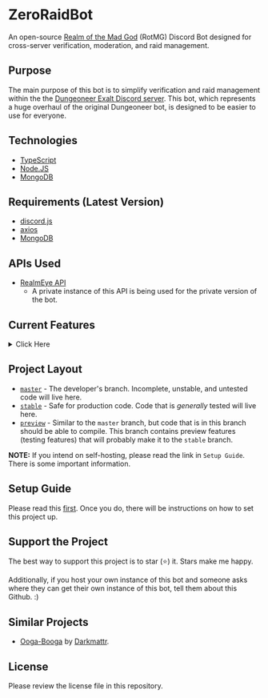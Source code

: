 # ZeroRaidBot
An open-source [Realm of the Mad God](https://www.realmofthemadgod.com/) (RotMG) Discord Bot designed for cross-server verification, moderation, and raid management.

## Purpose
The main purpose of this bot is to simplify verification and raid management within the the [Dungeoneer Exalt Discord server](https://discord.com/invite/o3). This bot, which represents a huge overhaul of the original Dungeoneer bot, is designed to be easier to use for everyone. 

## Technologies
- [TypeScript](https://www.typescriptlang.org/)
- [Node.JS](https://nodejs.org/en/)
- [MongoDB](https://www.mongodb.com/)

## Requirements (Latest Version)
- [discord.js](https://discord.js.org/#/)
- [axios](https://www.npmjs.com/package/axios)
- [MongoDB](https://www.mongodb.com/)

## APIs Used
- [RealmEye API](https://github.com/Nightfirecat/RealmEye-API)
    - A private instance of this API is being used for the private version of the bot. 

## Current Features

<details>
<summary>Click Here</summary>
<br>
  
Some of the bot's more prominent features include the following.
- **Verification:** Using a public API, the bot is able to get informaton about a RotMG player and is able to link a Discord account to a RotMG account. Verification requirements can be customized to suit your server's needs.
- **Raid Management:** The ability for raid leaders to start AFK checks and headcounts for various dungeons, including Lost Halls, Shatters, Oryx 3, and 30 other dungeons. As opposed to having 5+ different comments, raid leaders will use a control panel to access all commands and information about a raid. 
- **Customization:** Server administrators are able to customize channels and roles according to their needs through the Configure Section command.
- **Sections:** Server administrators are able to set up sections. Sections are essentially "parts" of a server with separate (from the main server) verification requirements, roles, channels, and permitted dungeons (that a leader can run). You can have up to 8 sections
- **Moderation:** This bot includes simple moderation commands such as mute, suspend, and blacklist. I plan on adding a warning system later. The idea behind not adding a full-blown moderation system is that there are other bots that can do that better (like Dyno).
- **Logging/Quota System:** Leaders are able to log the dungeons that they have completed. Furthermore, leaders can log key pops, giving the players that contribute keys credit. There is also a quota system that administrators can set up to ensure all leaders are doing the requirement number of runs. 
- **User/Member Manager**: Every person is given a profile (one person = one Discord account). Within a profile, the person can add alternative accounts, and can make minor changes to their profile. 
- **Moderation Mail**: A simple-to-use moderation mail system! Members can simply DM this bot their message and the bot will direct it to the appropriate place.
- **Application System**: Imagine using a Google Forms for your Trial Raid Leader applications. This bot has its own application system, where Head Leaders can put up to 35 questions. The bot will record how long they take to respond to each answer, giving you an idea of how much effort they put.
</details>

## Project Layout
- [`master`](https://github.com/DungeoneerExalt/ZeroRaidBot/tree/master) - The developer's branch. Incomplete, unstable, and untested code will live here. 
- [`stable`](https://github.com/DungeoneerExalt/ZeroRaidBot/tree/stable) - Safe for production code. Code that is *generally* tested will live here. 
- [`preview`](https://github.com/DungeoneerExalt/ZeroRaidBot/tree/preview) - Similar to the `master` branch, but code that is in this branch should be able to compile. This branch contains preview features (testing features) that will probably make it to the `stable` branch. 

**NOTE:** If you intend on self-hosting, please read the link in `Setup Guide`. There is some important information.

## Setup Guide
Please read this [first](https://github.com/DungeoneerExalt/ZeroRaidBot/blob/master/md_img/AGREEMENT.md). Once you do, there will be instructions on how to set this project up.

## Support the Project
The best way to support this project is to star (⭐) it. Stars make me happy. 

Additionally, if you host your own instance of this bot and someone asks where they can get their own instance of this bot, tell them about this Github. :)

## Similar Projects
- [Ooga-Booga](https://github.com/Jacobvs/Rotmg-Discord-Bot) by [Darkmattr](https://github.com/Jacobvs). 

## License
Please review the license file in this repository.
